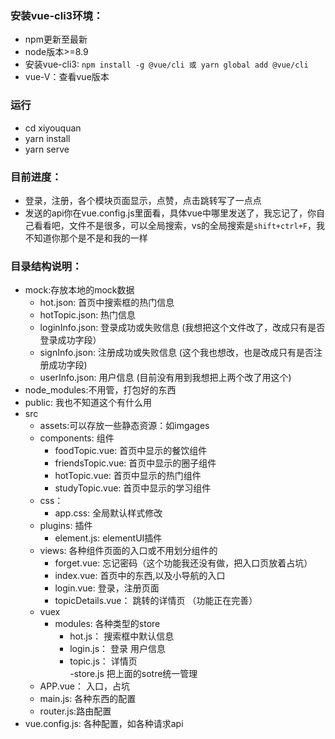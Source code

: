 ### 安装vue-cli3环境：
  - npm更新至最新
  - node版本>=8.9
  - 安装vue-cli3: `npm install -g @vue/cli 或 yarn global add @vue/cli`
  - vue-V：查看vue版本
### 运行
  - cd xiyouquan
  - yarn install
  - yarn serve
### 目前进度：
  - 登录，注册，各个模块页面显示，点赞，点击跳转写了一点点
  - 发送的api你在vue.config.js里面看，具体vue中哪里发送了，我忘记了，你自己看看吧，文件不是很多，可以全局搜索，vs的全局搜索是`shift+ctrl+F`，我不知道你那个是不是和我的一样
### 目录结构说明：
  - mock:存放本地的mock数据
    - hot.json: 首页中搜索框的热门信息
    - hotTopic.json: 热门信息
    - loginInfo.json: 登录成功或失败信息   (我想把这个文件改了，改成只有是否登录成功字段）
    - signInfo.json: 注册成功或失败信息    (这个我也想改，也是改成只有是否注册成功字段)
    - userInfo.json: 用户信息             (目前没有用到我想把上两个改了用这个)
  - node_modules:不用管，打包好的东西
  - public: 我也不知道这个有什么用
  - src
    - assets:可以存放一些静态资源：如imgages
    - components: 组件
      - foodTopic.vue:    首页中显示的餐饮组件
      - friendsTopic.vue: 首页中显示的圈子组件
      - hotTopic.vue:     首页中显示的热门组件
      - studyTopic.vue:   首页中显示的学习组件
    - css：
      - app.css:  全局默认样式修改
    - plugins: 插件
      - element.js: elementUI插件
    - views: 各种组件页面的入口或不用划分组件的
      - forget.vue: 忘记密码（这个功能我还没有做，把入口页放着占坑）
      - index.vue:  首页中的东西,以及小导航的入口
      - login.vue:  登录，注册页面
      - topicDetails.vue： 跳转的详情页 （功能正在完善）
    - vuex
      - modules: 各种类型的store
        - hot.js：   搜索框中默认信息
        - login.js： 登录 用户信息
        - topic.js： 详情页  
      -store.js 把上面的sotre统一管理
    - APP.vue： 入口，占坑
    - main.js:  各种东西的配置
    - router.js:路由配置
  - vue.config.js: 各种配置，如各种请求api

